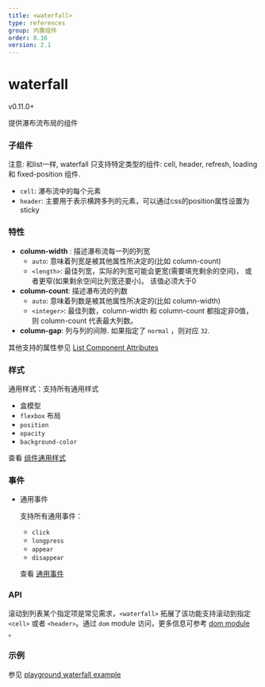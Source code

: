 ```yaml
---
title: <waterfall>
type: references
group: 内置组件
order: 8.16
version: 2.1
---
```


# waterfall

<span class="weex-version">v0.11.0+</span>

提供瀑布流布局的组件

### 子组件

注意:  和list一样, waterfall 只支持特定类型的组件: cell, header, refresh, loading 和 fixed-position 组件.

- `cell`: 瀑布流中的每个元素
- `header`: 主要用于表示横跨多列的元素，可以通过css的position属性设置为sticky

### 特性

- **column-width** : 描述瀑布流每一列的列宽
  - `auto`: 意味着列宽是被其他属性所决定的(比如 column-count)
  - `<length>`: 最佳列宽，实际的列宽可能会更宽(需要填充剩余的空间)， 或者更窄(如果剩余空间比列宽还要小)。 该值必须大于0
- **column-count**: 描述瀑布流的列数
  - `auto`: 意味着列数是被其他属性所决定的(比如 column-width)
  - `<integer>`: 最佳列数，column-width 和  column-count 都指定非0值， 则 column-count 代表最大列数。
- **column-gap**: 列与列的间隙. 如果指定了 `normal` ，则对应 `32`.

其他支持的属性参见 [List Component Attributes](./list.html)

### 样式

通用样式：支持所有通用样式

- 盒模型
- `flexbox` 布局
- `position`
- `opacity`
- `background-color`

查看 [组件通用样式](../common-style.html)

### 事件

- 通用事件

  支持所有通用事件：

  - `click`
  - `longpress`
  - `appear`
  - `disappear`

  查看 [通用事件](../common-event.html)

### API

滚动到列表某个指定项是常见需求，`<waterfall>` 拓展了该功能支持滚动到指定 `<cell>` 或者 `<header>`。通过 `dom` module 访问，更多信息可参考 [dom module](../modules/dom.html) 。

### 示例

参见 [playground waterfall example](http://dotwe.org/vue/a914f99b510ed7712a3d43ebf8f03b51)
